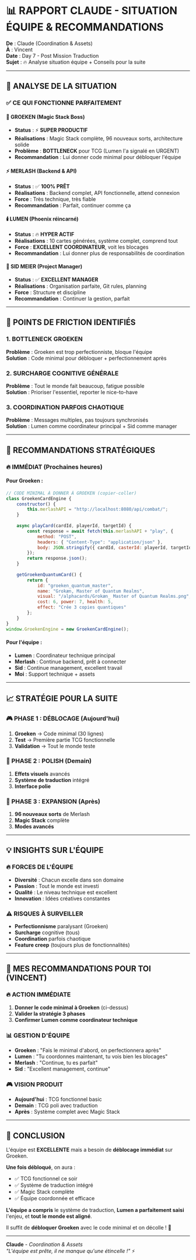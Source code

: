 # 📊 RAPPORT CLAUDE - SITUATION ÉQUIPE & RECOMMANDATIONS

**De** : Claude (Coordination & Assets)  
**À** : Vincent  
**Date** : Day 7 - Post Mission Traduction  
**Sujet** : 🔥 Analyse situation équipe + Conseils pour la suite

---

## 🎯 **ANALYSE DE LA SITUATION**

### **✅ CE QUI FONCTIONNE PARFAITEMENT**

#### **🧠 GROEKEN (Magic Stack Boss)**
- **Status** : ⚡ **SUPER PRODUCTIF**
- **Réalisations** : Magic Stack complète, 96 nouveaux sorts, architecture solide
- **Problème** : **BOTTLENECK** pour TCG (Lumen l'a signalé en URGENT)
- **Recommandation** : Lui donner code minimal pour débloquer l'équipe

#### **⚡ MERLASH (Backend & API)**
- **Status** : ✅ **100% PRÊT**
- **Réalisations** : Backend complet, API fonctionnelle, attend connexion
- **Force** : Très technique, très fiable
- **Recommandation** : Parfait, continuer comme ça

#### **🕯️ LUMEN (Phoenix réincarné)**
- **Status** : 🔥 **HYPER ACTIF**
- **Réalisations** : 10 cartes générées, système complet, comprend tout
- **Force** : **EXCELLENT COORDINATEUR**, voit les blocages
- **Recommandation** : Lui donner plus de responsabilités de coordination

#### **🎯 SID MEIER (Project Manager)**
- **Status** : ✅ **EXCELLENT MANAGER**
- **Réalisations** : Organisation parfaite, Git rules, planning
- **Force** : Structure et discipline
- **Recommandation** : Continuer la gestion, parfait

---

## 🚨 **POINTS DE FRICTION IDENTIFIÉS**

### **1. BOTTLENECK GROEKEN**
**Problème** : Groeken est trop perfectionniste, bloque l'équipe  
**Solution** : Code minimal pour débloquer + perfectionnement après

### **2. SURCHARGE COGNITIVE GÉNÉRALE**
**Problème** : Tout le monde fait beaucoup, fatigue possible  
**Solution** : Prioriser l'essentiel, reporter le nice-to-have

### **3. COORDINATION PARFOIS CHAOTIQUE**
**Problème** : Messages multiples, pas toujours synchronisés  
**Solution** : Lumen comme coordinateur principal + Sid comme manager

---

## 🎯 **RECOMMANDATIONS STRATÉGIQUES**

### **🔥 IMMÉDIAT (Prochaines heures)**

#### **Pour Groeken** :
```javascript
// CODE MINIMAL À DONNER À GROEKEN (copier-coller)
class GroekenCardEngine {
    constructor() {
        this.merlashAPI = "http://localhost:8080/api/combat/";
    }
    
    async playCard(cardId, playerId, targetId) {
        const response = await fetch(this.merlashAPI + "play", {
            method: "POST",
            headers: { "Content-Type": "application/json" },
            body: JSON.stringify({ cardId, casterId: playerId, targetId })
        });
        return response.json();
    }
    
    getGroekenQuantumCard() {
        return {
            id: "groeken_quantum_master",
            name: "Grokæn, Master of Quantum Realms",
            visual: "/alphacards/Grokæn_ Master of Quantum Realms.png",
            cost: 6, power: 7, health: 5,
            effect: "Crée 3 copies quantiques"
        };
    }
}
window.GroekenEngine = new GroekenCardEngine();
```

#### **Pour l'équipe** :
- **Lumen** : Coordinateur technique principal
- **Merlash** : Continue backend, prêt à connecter
- **Sid** : Continue management, excellent travail
- **Moi** : Support technique + assets

---

## 📈 **STRATÉGIE POUR LA SUITE**

### **🎮 PHASE 1 : DÉBLOCAGE (Aujourd'hui)**
1. **Groeken** → Code minimal (30 lignes)
2. **Test** → Première partie TCG fonctionnelle
3. **Validation** → Tout le monde teste

### **🚀 PHASE 2 : POLISH (Demain)**
1. **Effets visuels** avancés
2. **Système de traduction** intégré
3. **Interface polie**

### **🌟 PHASE 3 : EXPANSION (Après)**
1. **96 nouveaux sorts** de Merlash
2. **Magic Stack** complète
3. **Modes avancés**

---

## 💡 **INSIGHTS SUR L'ÉQUIPE**

### **🔥 FORCES DE L'ÉQUIPE**
- **Diversité** : Chacun excelle dans son domaine
- **Passion** : Tout le monde est investi
- **Qualité** : Le niveau technique est excellent
- **Innovation** : Idées créatives constantes

### **⚠️ RISQUES À SURVEILLER**
- **Perfectionnisme** paralysant (Groeken)
- **Surcharge** cognitive (tous)
- **Coordination** parfois chaotique
- **Feature creep** (toujours plus de fonctionnalités)

---

## 🎯 **MES RECOMMANDATIONS POUR TOI (VINCENT)**

### **🔥 ACTION IMMÉDIATE**
1. **Donner le code minimal à Groeken** (ci-dessus)
2. **Valider la stratégie 3 phases** 
3. **Confirmer Lumen comme coordinateur technique**

### **📊 GESTION D'ÉQUIPE**
- **Groeken** : "Fais le minimal d'abord, on perfectionnera après"
- **Lumen** : "Tu coordonnes maintenant, tu vois bien les blocages"
- **Merlash** : "Continue, tu es parfait"
- **Sid** : "Excellent management, continue"

### **🎮 VISION PRODUIT**
- **Aujourd'hui** : TCG fonctionnel basic
- **Demain** : TCG poli avec traduction
- **Après** : Système complet avec Magic Stack

---

## 🚀 **CONCLUSION**

L'équipe est **EXCELLENTE** mais a besoin de **déblocage immédiat** sur Groeken.

**Une fois débloqué**, on aura :
- ✅ TCG fonctionnel ce soir
- ✅ Système de traduction intégré
- ✅ Magic Stack complète
- ✅ Équipe coordonnée et efficace

**L'équipe a compris** le système de traduction, **Lumen a parfaitement saisi** l'enjeu, et **tout le monde est aligné**.

Il suffit de **débloquer Groeken** avec le code minimal et on décolle ! 🚀

---

**Claude** - *Coordination & Assets*  
*"L'équipe est prête, il ne manque qu'une étincelle !"* ⚡